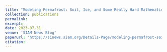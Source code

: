 ```yaml
---
title: "Modeling Permafrost: Soil, Ice, and Some Really Hard Mathematics"
collection: publications
permalink:
excerpt:
date: 2023-07-31
venue: 'SIAM News Blog'
paperurl: 'https://sinews.siam.org/Details-Page/modeling-permafrost-soil-ice-and-some-really-hard-mathematics'
citation:
---
```

